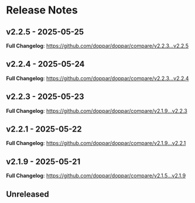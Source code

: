 # Release Notes

## v2.2.5 - 2025-05-25

**Full Changelog**: https://github.com/doppar/doppar/compare/v2.2.3...v2.2.5

## v2.2.4 - 2025-05-24

**Full Changelog**: https://github.com/doppar/doppar/compare/v2.2.3...v2.2.4

## v2.2.3 - 2025-05-23

**Full Changelog**: https://github.com/doppar/doppar/compare/v2.1.9...v2.2.3

## v2.2.1 - 2025-05-22

**Full Changelog**: https://github.com/doppar/doppar/compare/v2.1.9...v2.2.1

## v2.1.9 - 2025-05-21

**Full Changelog**: https://github.com/doppar/doppar/compare/v2.1.5...v2.1.9

## Unreleased
